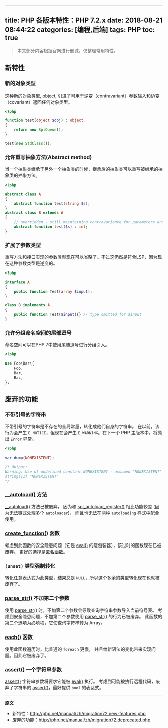 ----
title: PHP 各版本特性：PHP 7.2.x
date: 2018-08-21 08:44:22
categories: [编程,后端]
tags: PHP
toc: true
----

> 本文部分内容根据官网进行删减，仅整理常用特性。

##  新特性

### 新的对象类型

这种新的对象类型, [object](http://php.net/manual/zh/language.types.object.php), 引进了可用于逆变（contravariant）参数输入和协变（covariant）返回任何对象类型。

```php
<?php

function test(object $obj) : object
{
    return new SplQueue();
}

test(new StdClass());
```

<!-- more -->

### 允许重写抽象方法(Abstract method)

当一个抽象类继承于另外一个抽象类的时候，继承后的抽象类可以重写被继承的抽象类的抽象方法。

```php
<?php

abstract class A
{
    abstract function test(string $s);
}
abstract class B extends A
{
    // overridden - still maintaining contravariance for parameters and covariance for return
    abstract function test($s) : int;
}
```

### 扩展了参数类型

重写方法和接口实现的参数类型现在可以省略了。不过这仍然是符合LSP，因为现在这种参数类型是逆变的。

```php
<?php

interface A
{
    public function Test(array $input);
}

class B implements A
{
    public function Test($input){} // type omitted for $input
}
```

### 允许分组命名空间的尾部逗号

命名空间可以在PHP 7中使用尾随逗号进行分组引入。

```php
<?php

use Foo\Bar\{
    Foo,
    Bar,
    Baz,
};
```

## 废弃的功能

### 不带引号的字符串

不带引号的字符串是不存在的全局常量，转化成他们自身的字符串。 在以前，该行为会产生 `E_NOTICE`，但现在会产生 `E_WARNING`。在下一个 PHP 主版本中，将抛出 `Error` 异常。

```php
<?php

var_dump(NONEXISTENT);

/* Output:
Warning: Use of undefined constant NONEXISTENT - assumed 'NONEXISTENT' (this will throw an Error in a future version of PHP) in %s on line %d
string(11) "NONEXISTENT"
*/
```

### [__autoload()](http://php.net/manual/zh/function.autoload.php) 方法

[__autoload()](http://php.net/manual/zh/function.autoload.php) 方法已被废弃， 因为和 [spl\_autoload\_register()](http://php.net/manual/zh/function.spl-autoload-register.php) 相比功能较差 (因为无法链式处理多个 `autoloader`)， 而且也无法在两种 `autoloading` 样式中配合使用。

### [create_function()](http://php.net/manual/zh/function.create-function.php) 函数

考虑到此函数的安全隐患问题（它是 [eval()](http://php.net/manual/zh/function.eval.php) 的瘦包装器），该过时的函数现在已被废弃。 更好的选择是[匿名函数](http://php.net/manual/zh/functions.anonymous.php)。

### `(unset)` 类型强制转化

转化任意表达式为此类型，结果总是 `NULL`，所以这个多余的类型转化现在也就被废弃了。

### [parse_str()](http://php.net/manual/zh/function.parse-str.php) 不加第二个参数

使用 [parse_str()](http://php.net/manual/zh/function.parse-str.php) 时，不加第二个参数会导致查询字符串参数导入当前符号表。 考虑到安全隐患问题，不加第二个参数使用 [parse_str()](http://php.net/manual/zh/function.parse-str.php) 的行为已被废弃。 此函数的第二个选项为必填项，它使查询字符串转为 Array。

### [each()](http://php.net/manual/zh/function.each.php) 函数

使用此函数遍历时，比普通的 `foreach` 更慢， 并且给新语法的变化带来实现问题。因此它被废弃了。

### [assert()](http://php.net/manual/zh/function.assert.php) 一个字符串参数

[assert()](http://php.net/manual/zh/function.assert.php) 字符串参数将要求它能被 [eval()](http://php.net/manual/zh/function.eval.php) 执行。 考虑到可能被执行远程代码，废弃了字符串的 [assert()](http://php.net/manual/zh/function.assert.php)，最好提供 `bool` 的表达式。

----

**原文**

- 新特性：http://php.net/manual/zh/migration72.new-features.php
- 废弃的功能：http://php.net/manual/zh/migration72.deprecated.php